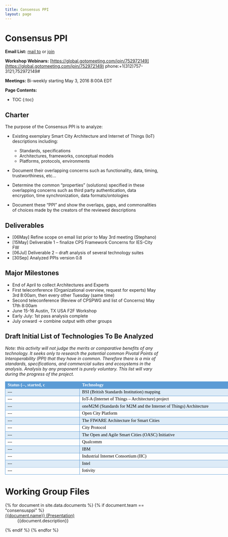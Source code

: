 ```yaml
---
title: Consensus PPI
layout: page
---
```




# Consensus PPI
**Email List:** [mail to](mailto:scf_consenusppi@nist.gov) or [join](mailto:scf_consenusppi-join@nist.gov) 

**Workshop Webinars:** [https://global.gotomeeting.com/join/752972149](https://global.gotomeeting.com/join/752972149) phone:+1(312)757-3121;752972149#

**Meetings:** Bi-weekly starting May 3, 2016 8:00A EDT

**Page Contents:**

* TOC
{:toc}


## Charter

The purpose of the Consensus PPI is to analyze:

* Existing exemplary Smart City Architecture and Internet of Things (IoT) descriptions including:
	* Standards, specifications
	* Architectures, frameworks, conceptual models
    * Platforms, protocols, environments 

* Document their overlapping concerns such as functionality, data, timing, trustworthiness, etc…

* Determine the common “properties” (solutions) specified in these overlapping concerns such as third party authentication, data encryption, time synchronization, data formats/ontologies

* Document these “PPI” and show the overlaps, gaps, and commonalities of choices made by the creators of the reviewed descriptions

## Deliverables

  * [06May] Refine scope on email list prior to May 3rd meeting (Stephano)
  * [15May] Deliverable 1 – finalize CPS Framework Concerns for IES-City FW
  * [06Jul] Deliverable 2 – draft analysis of several technology suites
  * [30Sep] Analyzed PPIs version 0.8

## Major Milestones

  * End of April to collect Architectures and Experts
  * First teleconference (Organizational overview, request for experts) May 3rd 8:00am, then every other Tuesday (same time)
  * Second teleconference (Review of CPSPWG and list of Concerns) May 17th 8:00am
  * June 15-16 Austin, TX USA F2F Workshop
  * Early July: 1st pass analysis complete
  * July onward -> combine output with other groups

## Draft Initial List of Technologies To Be Analyzed

*Note: this activity will not judge the merits or comparative benefits of any technology. It seeks only to research the potential common Pivotal Points of Interoperability (PPI) that they have in common. Therefore there is a mix of standards, specifications, and commercial suites and ecosystems in the analysis. Analysis by any proponent is purely voluntary. This list will vary during the progress of the project.*

<table border=0 cellpadding=0 cellspacing=0 width=1187 style='border-collapse:
 collapse;table-layout:fixed;width:1187pt'>
 <col width=178 style='mso-width-source:userset;mso-width-alt:7594;width:178pt'>
 <col width=375 style='mso-width-source:userset;mso-width-alt:16000;width:375pt'>
 <col width=634 style='mso-width-source:userset;mso-width-alt:27050;width:634pt'>
 <tr height=14 style='height:14.0pt'>
  <td height=14 class=xl65 width=178 style='height:14.0pt;width:178pt;
  font-size:11.0pt;color:white;font-weight:700;text-decoration:none;text-underline-style:
  none;text-line-through:none;font-family:Calibri;border:.5pt solid #5B9BD5;
  background:#5B9BD5;mso-pattern:#5B9BD5 none'>Status (--, started, c<span
  style='display:none'>ompleted)</span></td>
  <td class=xl66 width=375 style='border-left:none;width:375pt;font-size:11.0pt;
  color:white;font-weight:700;text-decoration:none;text-underline-style:none;
  text-line-through:none;font-family:Calibri;border:.5pt solid #5B9BD5;
  background:#5B9BD5;mso-pattern:#5B9BD5 none'>Technology</td>
  <td class=xl67 width=634 style='border-left:none;width:634pt;font-size:11.0pt;
  color:white;font-weight:700;text-decoration:none;text-underline-style:none;
  text-line-through:none;font-family:Calibri;border:.5pt solid #5B9BD5;
  background:#5B9BD5;mso-pattern:#5B9BD5 none'>Link</td>
 </tr>
 <tr height=14 style='height:14.0pt'>
  <td height=14 class=xl68 style='height:14.0pt;border-top:none;font-size:11.0pt;
  color:black;font-weight:400;text-decoration:none;text-underline-style:none;
  text-line-through:none;font-family:Calibri;border:.5pt solid #5B9BD5;
  background:#DDEBF7;mso-pattern:#DDEBF7 none'>---</td>
  <td class=xl69 style='border-top:none;border-left:none;font-size:11.0pt;
  color:black;font-weight:400;text-decoration:none;text-underline-style:none;
  text-line-through:none;font-family:Calibri;border:.5pt solid #5B9BD5;
  background:#DDEBF7;mso-pattern:#DDEBF7 none'>BSI (British Standards
  Institution) mapping <span style='display:none'>smart city standards</span></td>
  <td class=xl70 style='border-top:none;border-left:none;font-size:11.0pt;
  color:#0563C1;font-weight:400;text-decoration:underline;text-underline-style:
  single;text-line-through:none;font-family:Calibri;border:.5pt solid #5B9BD5;
  background:#DDEBF7;mso-pattern:#DDEBF7 none'><a
  href="http://www.bsigroup.com/en-GB/smart-cities/smart-cities-standards-mapping-research-and-modelling/">http://www.bsigroup.com/en-GB/smart-cities/smart-cities-standards-mapping-research-and-modelling/</a></td>
 </tr>
 <tr height=14 style='height:14.0pt'>
  <td height=14 class=xl68 style='height:14.0pt;border-top:none;font-size:11.0pt;
  color:black;font-weight:400;text-decoration:none;text-underline-style:none;
  text-line-through:none;font-family:Calibri;border:.5pt solid #5B9BD5'>---</td>
  <td class=xl69 style='border-top:none;border-left:none;font-size:11.0pt;
  color:black;font-weight:400;text-decoration:none;text-underline-style:none;
  text-line-through:none;font-family:Calibri;border:.5pt solid #5B9BD5'>IoT-A
  (Internet of Things &#8211; Architecture) project</td>
  <td class=xl70 style='border-top:none;border-left:none;font-size:11.0pt;
  color:#0563C1;font-weight:400;text-decoration:underline;text-underline-style:
  single;text-line-through:none;font-family:Calibri;border:.5pt solid #5B9BD5'><a
  href="http://www.iot-a.eu/public/public-documents">http://www.iot-a.eu/public/public-documents</a></td>
 </tr>
 <tr height=14 style='height:14.0pt'>
  <td height=14 class=xl68 style='height:14.0pt;border-top:none;font-size:11.0pt;
  color:black;font-weight:400;text-decoration:none;text-underline-style:none;
  text-line-through:none;font-family:Calibri;border:.5pt solid #5B9BD5;
  background:#DDEBF7;mso-pattern:#DDEBF7 none'>---</td>
  <td class=xl69 style='border-top:none;border-left:none;font-size:11.0pt;
  color:black;font-weight:400;text-decoration:none;text-underline-style:none;
  text-line-through:none;font-family:Calibri;border:.5pt solid #5B9BD5;
  background:#DDEBF7;mso-pattern:#DDEBF7 none'>oneM2M (Standards for M2M and
  the Internet of Things) Architecture</td>
  <td class=xl70 style='border-top:none;border-left:none;font-size:11.0pt;
  color:#0563C1;font-weight:400;text-decoration:underline;text-underline-style:
  single;text-line-through:none;font-family:Calibri;border:.5pt solid #5B9BD5;
  background:#DDEBF7;mso-pattern:#DDEBF7 none'><a
  href="http://www.onem2m.org/technical/published-documents">http://www.onem2m.org/technical/published-documents</a></td>
 </tr>
 <tr height=14 style='height:14.0pt'>
  <td height=14 class=xl68 style='height:14.0pt;border-top:none;font-size:11.0pt;
  color:black;font-weight:400;text-decoration:none;text-underline-style:none;
  text-line-through:none;font-family:Calibri;border:.5pt solid #5B9BD5'>---</td>
  <td class=xl69 style='border-top:none;border-left:none;font-size:11.0pt;
  color:black;font-weight:400;text-decoration:none;text-underline-style:none;
  text-line-through:none;font-family:Calibri;border:.5pt solid #5B9BD5'>Open
  City Platform</td>
  <td class=xl70 style='border-top:none;border-left:none;font-size:11.0pt;
  color:#0563C1;font-weight:400;text-decoration:underline;text-underline-style:
  single;text-line-through:none;font-family:Calibri;border:.5pt solid #5B9BD5'><a
  href="http://www.opencityplatform.eu/">http://www.opencityplatform.eu/</a></td>
 </tr>
 <tr height=14 style='height:14.0pt'>
  <td height=14 class=xl68 style='height:14.0pt;border-top:none;font-size:11.0pt;
  color:black;font-weight:400;text-decoration:none;text-underline-style:none;
  text-line-through:none;font-family:Calibri;border:.5pt solid #5B9BD5;
  background:#DDEBF7;mso-pattern:#DDEBF7 none'>---</td>
  <td class=xl69 style='border-top:none;border-left:none;font-size:11.0pt;
  color:black;font-weight:400;text-decoration:none;text-underline-style:none;
  text-line-through:none;font-family:Calibri;border:.5pt solid #5B9BD5;
  background:#DDEBF7;mso-pattern:#DDEBF7 none'>The FIWARE Architecture for
  Smart Cities</td>
  <td class=xl70 style='border-top:none;border-left:none;font-size:11.0pt;
  color:#0563C1;font-weight:400;text-decoration:underline;text-underline-style:
  single;text-line-through:none;font-family:Calibri;border:.5pt solid #5B9BD5;
  background:#DDEBF7;mso-pattern:#DDEBF7 none'><a href="http://fiware.org/">http://fiware.org/</a></td>
 </tr>
 <tr height=14 style='height:14.0pt'>
  <td height=14 class=xl68 style='height:14.0pt;border-top:none;font-size:11.0pt;
  color:black;font-weight:400;text-decoration:none;text-underline-style:none;
  text-line-through:none;font-family:Calibri;border:.5pt solid #5B9BD5'>---</td>
  <td class=xl69 style='border-top:none;border-left:none;font-size:11.0pt;
  color:black;font-weight:400;text-decoration:none;text-underline-style:none;
  text-line-through:none;font-family:Calibri;border:.5pt solid #5B9BD5'>City
  Protocol</td>
  <td class=xl70 style='border-top:none;border-left:none;font-size:11.0pt;
  color:#0563C1;font-weight:400;text-decoration:underline;text-underline-style:
  single;text-line-through:none;font-family:Calibri;border:.5pt solid #5B9BD5'>http://cityprotocol.org</td>
 </tr>
 <tr height=14 style='height:14.0pt'>
  <td height=14 class=xl68 style='height:14.0pt;border-top:none;font-size:11.0pt;
  color:black;font-weight:400;text-decoration:none;text-underline-style:none;
  text-line-through:none;font-family:Calibri;border:.5pt solid #5B9BD5;
  background:#DDEBF7;mso-pattern:#DDEBF7 none'>---</td>
  <td class=xl69 style='border-top:none;border-left:none;font-size:11.0pt;
  color:black;font-weight:400;text-decoration:none;text-underline-style:none;
  text-line-through:none;font-family:Calibri;border:.5pt solid #5B9BD5;
  background:#DDEBF7;mso-pattern:#DDEBF7 none'>The Open and Agile Smart Cities
  (OASC) Initiative</td>
  <td class=xl70 style='border-top:none;border-left:none;font-size:11.0pt;
  color:#0563C1;font-weight:400;text-decoration:underline;text-underline-style:
  single;text-line-through:none;font-family:Calibri;border:.5pt solid #5B9BD5;
  background:#DDEBF7;mso-pattern:#DDEBF7 none'><a href="http://oascities.org/">http://oascities.org/</a></td>
 </tr>
 <tr height=14 style='height:14.0pt'>
  <td height=14 class=xl68 style='height:14.0pt;border-top:none;font-size:11.0pt;
  color:black;font-weight:400;text-decoration:none;text-underline-style:none;
  text-line-through:none;font-family:Calibri;border:.5pt solid #5B9BD5'>---</td>
  <td class=xl69 style='border-top:none;border-left:none;font-size:11.0pt;
  color:black;font-weight:400;text-decoration:none;text-underline-style:none;
  text-line-through:none;font-family:Calibri;border:.5pt solid #5B9BD5'>Qualcomm</td>
  <td class=xl70 style='border-top:none;border-left:none;font-size:11.0pt;
  color:#0563C1;font-weight:400;text-decoration:underline;text-underline-style:
  single;text-line-through:none;font-family:Calibri;border:.5pt solid #5B9BD5'><a
  href="https://www.qualcomm.com/products/smart-cities">https://www.qualcomm.com/products/smart-cities</a></td>
 </tr>
 <tr height=14 style='height:14.0pt'>
  <td height=14 class=xl68 style='height:14.0pt;border-top:none;font-size:11.0pt;
  color:black;font-weight:400;text-decoration:none;text-underline-style:none;
  text-line-through:none;font-family:Calibri;border:.5pt solid #5B9BD5;
  background:#DDEBF7;mso-pattern:#DDEBF7 none'>---</td>
  <td class=xl69 style='border-top:none;border-left:none;font-size:11.0pt;
  color:black;font-weight:400;text-decoration:none;text-underline-style:none;
  text-line-through:none;font-family:Calibri;border:.5pt solid #5B9BD5;
  background:#DDEBF7;mso-pattern:#DDEBF7 none'>IBM</td>
  <td class=xl70 style='border-top:none;border-left:none;font-size:11.0pt;
  color:#0563C1;font-weight:400;text-decoration:underline;text-underline-style:
  single;text-line-through:none;font-family:Calibri;border:.5pt solid #5B9BD5;
  background:#DDEBF7;mso-pattern:#DDEBF7 none'><a
  href="http://www.ibm.com/smarterplanet/us/en/smarter_cities/overview/">http://www.ibm.com/smarterplanet/us/en/smarter_cities/overview/</a></td>
 </tr>
 <tr height=14 style='height:14.0pt'>
  <td height=14 class=xl68 style='height:14.0pt;border-top:none;font-size:11.0pt;
  color:black;font-weight:400;text-decoration:none;text-underline-style:none;
  text-line-through:none;font-family:Calibri;border:.5pt solid #5B9BD5'>---</td>
  <td class=xl69 style='border-top:none;border-left:none;font-size:11.0pt;
  color:black;font-weight:400;text-decoration:none;text-underline-style:none;
  text-line-through:none;font-family:Calibri;border:.5pt solid #5B9BD5'>Industrial
  Internet Consortium (IIC)</td>
  <td class=xl70 style='border-top:none;border-left:none;font-size:11.0pt;
  color:#0563C1;font-weight:400;text-decoration:underline;text-underline-style:
  single;text-line-through:none;font-family:Calibri;border:.5pt solid #5B9BD5'><a
  href="http://www.iiconsortium.org/">http://www.iiconsortium.org/</a></td>
 </tr>
 <tr height=14 style='height:14.0pt'>
  <td height=14 class=xl71 style='height:14.0pt;border-top:none;font-size:11.0pt;
  color:black;font-weight:400;text-decoration:none;text-underline-style:none;
  text-line-through:none;font-family:Calibri;border-top:.5pt solid #5B9BD5;
  border-right:.5pt solid #5B9BD5;border-bottom:.5pt solid #9BC2E6;border-left:
  .5pt solid #5B9BD5;background:#DDEBF7;mso-pattern:#DDEBF7 none'>---</td>
  <td class=xl72 style='border-top:none;border-left:none;font-size:11.0pt;
  color:black;font-weight:400;text-decoration:none;text-underline-style:none;
  text-line-through:none;font-family:Calibri;border-top:.5pt solid #5B9BD5;
  border-right:.5pt solid #5B9BD5;border-bottom:.5pt solid #9BC2E6;border-left:
  .5pt solid #5B9BD5;background:#DDEBF7;mso-pattern:#DDEBF7 none'>Intel</td>
  <td class=xl73 style='border-top:none;border-left:none;font-size:11.0pt;
  color:#0563C1;font-weight:400;text-decoration:underline;text-underline-style:
  single;text-line-through:none;font-family:Calibri;border-top:.5pt solid #5B9BD5;
  border-right:.5pt solid #5B9BD5;border-bottom:.5pt solid #9BC2E6;border-left:
  .5pt solid #5B9BD5;background:#DDEBF7;mso-pattern:#DDEBF7 none'><a
  href="http://www.intel.com/IoT">www.intel.com/IoT</a></td>
 </tr>
 <tr height=14 style='height:14.0pt'>
  <td height=14 class=xl68 style='height:14.0pt;font-size:11.0pt;color:black;
  font-weight:400;text-decoration:none;text-underline-style:none;text-line-through:
  none;font-family:Calibri;border:.5pt solid #5B9BD5'>---</td>
  <td class=xl69 style='border-left:none;font-size:11.0pt;color:black;
  font-weight:400;text-decoration:none;text-underline-style:none;text-line-through:
  none;font-family:Calibri;border:.5pt solid #5B9BD5'>Iotivity</td>
  <td class=xl70 style='border-left:none;font-size:11.0pt;color:#0563C1;
  font-weight:400;text-decoration:underline;text-underline-style:single;
  text-line-through:none;font-family:Calibri;border:.5pt solid #5B9BD5'><a
  href="http://www.iiconsortium.org/">https://www.iotivity.org/</a></td>
 </tr>
</table>

# Working Group Files

<dl>
{% for document in site.data.documents %}
  {% if document.team == "consensusppi" %}
  
  <dt>
    <a href="{{document.url}}" >
    {{document.name}} (Presentation)</a>
  </dt>
  <dd>{{document.description}}</dd>

  {% endif %}
{% endfor %}
</dl>